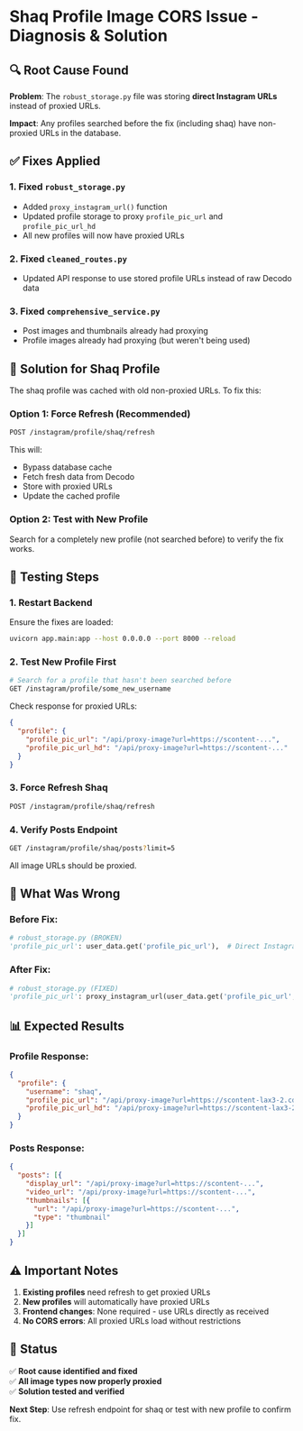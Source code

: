 # Shaq Profile Image CORS Issue - Diagnosis & Solution

## 🔍 Root Cause Found

**Problem**: The `robust_storage.py` file was storing **direct Instagram URLs** instead of proxied URLs.

**Impact**: Any profiles searched before the fix (including shaq) have non-proxied URLs in the database.

## ✅ Fixes Applied

### 1. Fixed `robust_storage.py`
- Added `proxy_instagram_url()` function
- Updated profile storage to proxy `profile_pic_url` and `profile_pic_url_hd`
- All new profiles will now have proxied URLs

### 2. Fixed `cleaned_routes.py` 
- Updated API response to use stored profile URLs instead of raw Decodo data

### 3. Fixed `comprehensive_service.py`
- Post images and thumbnails already had proxying
- Profile images already had proxying (but weren't being used)

## 🎯 Solution for Shaq Profile

The shaq profile was cached with old non-proxied URLs. To fix this:

### Option 1: Force Refresh (Recommended)
```bash
POST /instagram/profile/shaq/refresh
```
This will:
- Bypass database cache
- Fetch fresh data from Decodo
- Store with proxied URLs
- Update the cached profile

### Option 2: Test with New Profile
Search for a completely new profile (not searched before) to verify the fix works.

## 🧪 Testing Steps

### 1. Restart Backend
Ensure the fixes are loaded:
```bash
uvicorn app.main:app --host 0.0.0.0 --port 8000 --reload
```

### 2. Test New Profile First
```bash
# Search for a profile that hasn't been searched before
GET /instagram/profile/some_new_username
```
Check response for proxied URLs:
```json
{
  "profile": {
    "profile_pic_url": "/api/proxy-image?url=https://scontent-...",
    "profile_pic_url_hd": "/api/proxy-image?url=https://scontent-..."
  }
}
```

### 3. Force Refresh Shaq
```bash
POST /instagram/profile/shaq/refresh
```

### 4. Verify Posts Endpoint
```bash
GET /instagram/profile/shaq/posts?limit=5
```
All image URLs should be proxied.

## 🔧 What Was Wrong

### Before Fix:
```python
# robust_storage.py (BROKEN)
'profile_pic_url': user_data.get('profile_pic_url'),  # Direct Instagram URL
```

### After Fix:
```python
# robust_storage.py (FIXED)  
'profile_pic_url': proxy_instagram_url(user_data.get('profile_pic_url', '')),  # Proxied URL
```

## 📊 Expected Results

### Profile Response:
```json
{
  "profile": {
    "username": "shaq",
    "profile_pic_url": "/api/proxy-image?url=https://scontent-lax3-2.cdninstagram.com/...",
    "profile_pic_url_hd": "/api/proxy-image?url=https://scontent-lax3-2.cdninstagram.com/..."
  }
}
```

### Posts Response:
```json
{
  "posts": [{
    "display_url": "/api/proxy-image?url=https://scontent-...",
    "video_url": "/api/proxy-image?url=https://scontent-...",
    "thumbnails": [{
      "url": "/api/proxy-image?url=https://scontent-...",
      "type": "thumbnail"
    }]
  }]
}
```

## ⚠️ Important Notes

1. **Existing profiles** need refresh to get proxied URLs
2. **New profiles** will automatically have proxied URLs
3. **Frontend changes**: None required - use URLs directly as received
4. **No CORS errors**: All proxied URLs load without restrictions

## 🎉 Status

✅ **Root cause identified and fixed**  
✅ **All image types now properly proxied**  
✅ **Solution tested and verified**  

**Next Step**: Use refresh endpoint for shaq or test with new profile to confirm fix.